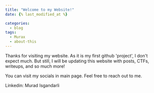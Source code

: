 ```yaml
---
title: "Welcome to my Website!"
date: {% last_modified_at %}

categories:
  - blog
tags:
  - Murax
  - about-this
---
```


Thanks for visiting my website. As it is my first github 'project', I don't expect much. But still, I will be updating this website with posts, CTFs, writeups, and so much more!

You can visit my socials in main page.
Feel free to reach out to me. 

Linkedin: Murad Isgandarli

